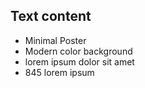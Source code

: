 ## Text content
- Minimal Poster
- Modern color background
- lorem ipsum dolor sit amet
- 845 lorem ipsum